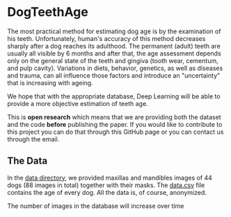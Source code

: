 # DogTeethAge

The most practical method for estimating dog age is by the examination of his teeth. Unfortunately, human's accuracy of this method decreases sharply after a dog reaches its adulthood. The permanent (adult) teeth are usually all visible by 6 months and after that, the age assessment depends only on the general state of the teeth and gingiva  (tooth wear, cementum, and pulp cavity). Variations in diets, behavior, genetics, as well as diseases and trauma, can all influence those factors and introduce an "uncertainty" that is increasing with ageing.

We hope that with the appropriate database, Deep Learning will be able to provide a more objective estimation of teeth age. 

This is **open research** which means that we are providing both the dataset and the code **before** publishing the paper. If you would like to contribute to this project you can do that through this GitHub page or you can contact us through the email.


## The Data

In the [data directory](https://github.com/department-of-vet-pathology-unizg/dog_age/tree/master/data), we provided maxillas and mandibles images of 44 dogs (88 images in total) together with their masks. The [data.csv](https://github.com/department-of-vet-pathology-unizg/dog_age/blob/master/data/Data.csv) file contains the age of every dog. All the data is, of course, anonymized.

The number of images in the database will increase over time
